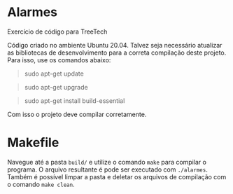 # Alarmes
Exercício de código para TreeTech

Código criado no ambiente Ubuntu 20.04. Talvez seja necessário atualizar as bibliotecas de desenvolvimento para a correta compilação deste projeto. Para isso, use os comandos abaixo:

>sudo apt-get update

>sudo apt-get upgrade

>sudo apt-get install build-essential

Com isso o projeto deve compilar corretamente.

# Makefile
Navegue até a pasta `build/` e utilize o comando `make` para compilar o programa. O arquivo resultante é pode ser executado com `./alarmes`.
Também é possível limpar a pasta e deletar os arquivos de compilação com o comando `make clean`.